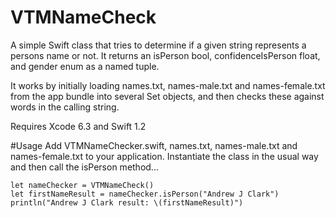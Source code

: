 # VTMNameCheck
A simple Swift class that tries to determine if a given string represents a persons name or not. It returns an isPerson bool, confidenceIsPerson float, and gender enum as a named tuple.

It works by initially loading names.txt, names-male.txt and names-female.txt from the app bundle into several Set objects, and then checks these against words in the calling string.

Requires Xcode 6.3 and Swift 1.2

#Usage
Add VTMNameChecker.swift, names.txt, names-male.txt and names-female.txt to your application. Instantiate the class in the usual way and then call the isPerson method...

```
let nameChecker = VTMNameCheck()
let firstNameResult = nameChecker.isPerson("Andrew J Clark")
println("Andrew J Clark result: \(firstNameResult)")
```

